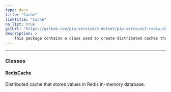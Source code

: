 ```yaml
---
type: docs
title: "Cache"
linkTitle: "Cache"
no_list: true
gitUrl: "https://github.com/pip-services3-dotnet/pip-services3-redis-dotnet"
description: >
    This package contains a class used to create distributed caches that store values in Redis in-memory database.
---
```

---

<div class="module-body"> 

### Classes

#### [RedisCache](redis_cache)
Distributed cache that stores values in Redis in-memory database.

</div>
